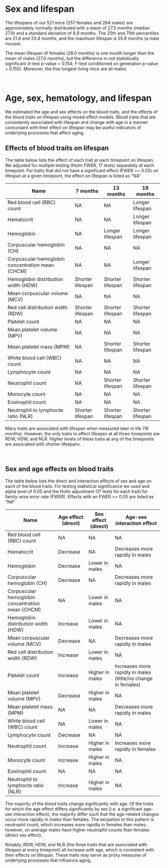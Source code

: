 # Sex and lifespan
The lifespans of our 521 mice (257 females and 264 males) are approximately normally distributed with a mean of 27.5 months (median 27.9) and a standard deviation of 8.9 months. The 25th and 75th percentiles are 21.6 and 33.4 months, and the maximum lifespan is 55.6 months (a male mouse).

The mean lifespan of females (28.0 months) is one month longer than the mean of males (27.0 months), but the difference in not statistically significant (t-test p-value = 0.154; F-test conditioned on generation p-value = 0.155). Moreover, the five longest living mice are all males.

<br>

# Age, sex, hematology, and lifespan

We estimated the age and sex effects on the blood traits, and the effects of the blood traits on lifespan using mixed effect models. Blood traits that are consistently associated with lifespan and change with age in a manner concordant with their effect on lifespan may be useful indicators of underlying processes that affect aging.

## Effects of blood traits on lifespan

The table below lists the effect of each trait at each timepoint on lifespan. We adjusted for multiple testing (Holm FWER, 17 tests) separately at each timepoint. For traits that did not have a significant effect (FWER >= 0.05) on lifespan at a given timepoint, the effect on lifespan is listed as "NA"

| Name												| 7 months         | 13 months        | 19 months        |
| ------------------------------------------------- | ---------------- | ---------------- | ---------------- |
| Red blood cell (RBC) count						| NA               | NA               | Longer lifespan  |		
| Hematocrit										| NA               | NA               | Longer lifespan  |						
| Hemoglobin										| NA               | Longer lifespan  | Longer lifespan  |			
| Corpuscular hemoglobin (CH)						| NA               | NA               | NA               |		
| Corpuscular hemoglobin concentration mean (CHCM)	| NA               | NA               | Longer lifespan  |	
| Hemoglobin distribution width (HDW)				| Shorter lifespan | Shorter lifespan | Shorter lifespan |				
| Mean corpuscular volume (MCV)						| NA               | NA               | NA               |
| Red cell distribution width (RDW)					| Shorter lifespan | Shorter lifespan | Shorter lifespan |	
| Platelet count									| NA               | NA               | NA               |															
| Mean platelet volume (MPV)						| NA               | NA               | NA               |			
| Mean platelet mass (MPM)							| NA               | Shorter lifespan | Shorter lifespan |			
| White blood cell (WBC) count						| NA               | NA               | NA               |						
| Lymphocyte count									| NA               | NA               | NA               |								
| Neutrophil count									| NA               | Shorter lifespan | Shorter lifespan |								
| Monocyte count									| NA               | NA               | NA               |								
| Eosinophil count									| NA               | NA               | NA               |								
| Neutrophil to lymphocte ratio (NLR)				| Shorter lifespan | Shorter lifespan | Shorter lifespan |	


Many traits are associated with lifespan when measured later in life (19 months). However, the only traits to affect lifespan at all three timepoints are RDW, HDW, and NLR. Higher levels of these traits at any of the timepoints are associated with shorter lifespans.

<br>

## Sex and age effects on blood traits


The table below lists the direct and interaction effects of sex and age on each of the blood traits. For testing statistical significance we used and alpha level of 0.05 and the Holm adjustment (17 tests for each trait) for family-wise error rate (FWER). Effects with an FWER >= 0.05 are listed as "NA"

| Name												| Age effect (direct) | Sex effect (direct) | Age-sex interaction effect                                    |
| ------------------------------------------------- | ------------------- | ------------------- | ------------------------------------------------------------- |
| Red blood cell (RBC) count						| NA                  | NA                  | NA                                                            |		
| Hematocrit										| Decrease            | NA                  | Decreases more rapidly in males                               |						
| Hemoglobin										| Decrease            | Lower in males      | NA                                                            |			
| Corpuscular hemoglobin (CH)						| Decrease            | NA                  | Decreases more rapidly in males                               |		
| Corpuscular hemoglobin concentration mean (CHCM)	| NA                  | Lower in males      | NA                                                            |	
| Hemoglobin distribution width (HDW)				| Increase            | Lower in males      | NA                                                            |				
| Mean corpuscular volume (MCV)						| Decrease            | NA                  | Decreases more rapidly in males                               |
| Red cell distribution width (RDW)					| Increase            | Lower in males      | NA                                                            |	
| Platelet count									| Increase            | Higher in males     | Increases more rapidly in males (little/no change in females) |															
| Mean platelet volume (MPV)						| Decrease            | Higher in males     | NA                                                            |			
| Mean platelet mass (MPM)							| NA                  | NA                  | Decreases more rapidly in males                               |			
| White blood cell (WBC) count						| NA                  | Lower in males      | NA                                                            |						
| Lymphocyte count									| Decrease            | NA                  | NA                                                            |								
| Neutrophil count									| Increase            | Higher in males     | Increases more rapidly in females                             |								
| Monocyte count									| Increase            | Higher in males     | NA                                                            |								
| Eosinophil count									| NA                  | NA                  | NA                                                            |								
| Neutrophil to lymphocte ratio (NLR)				| Increase            | Higher in males     | NA                                                            |		


The majority of the blood traits change signficantly with age. Of the traits for which the age effect differs significantly by sex (i.e. a significant age-sex interaction effect), the majority differ such that the age-related changes occur more rapidly in males than females. The excpetion to this pattern is neutrophil count, which increases more rapidly in females than males; however, on average males have higher neutrophil counts than females (direct sex effect).

Notably, RDW, HDW, and NLR (the three traits that are associated with lifespan at every timepoint) all increase with age, which is consistent with their effects on lifespan. These traits may serve as proxy measures of underlying processes that influence aging.

<br>
